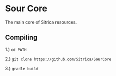 # Sour Core
The main core of Sitrica resources.

## Compiling
1.) `cd PATH`

2.) `git clone https://github.com/Sitrica/SourCore`

3.) `gradle build`
